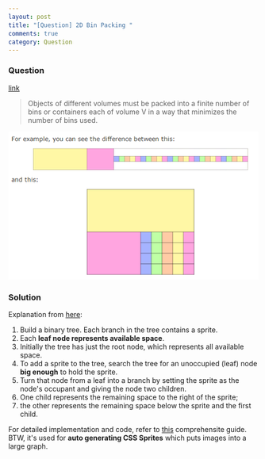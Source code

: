 ```yaml
---
layout: post
title: "[Question] 2D Bin Packing "
comments: true
category: Question
---
```


### Question

[link](http://en.wikipedia.org/wiki/Bin_packing_problem)

> Objects of different volumes must be packed into a finite number of bins or containers each of volume V in a way that minimizes the number of bins used.

![](/images/bin-packing.png)

### Solution

Explanation from [here](http://stackoverflow.com/a/8765049):

1. Build a binary tree. Each branch in the tree contains a sprite.
1. Each **leaf node represents available space**.
1. Initially the tree has just the root node, which represents all available space.
1. To add a sprite to the tree, search the tree for an unoccupied (leaf) node **big enough** to hold the sprite.
1. Turn that node from a leaf into a branch by setting the sprite as the node's occupant and giving the node two children.
1. One child represents the remaining space to the right of the sprite;
1. the other represents the remaining space below the sprite and the first child.

For detailed implementation and code, refer to [this](http://codeincomplete.com/posts/2011/5/7/bin_packing/) comprehensite guide. BTW, it's used for **auto generating CSS Sprites** which puts images into a large graph.
